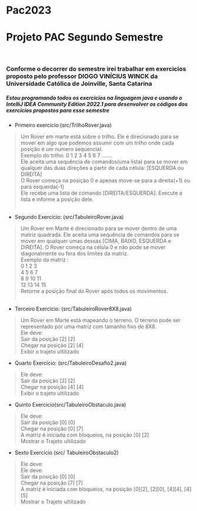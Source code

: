 # Pac2023
<h1>Projeto PAC Segundo Semestre</h1>
<br>

<h3>Conforme o decorrer do semestre irei trabalhar em exercicios proposto pelo professor DIOGO VINÍCIUS WINCK da Universidade Católica de Joinville, Santa Catarina
</h3>
<h5>Estou programando todos os exercicios na linguagem java e usando o IntelliJ IDEA Community Edition 2022.1 para desenvolver os códigos dos exercícios propostos para esse semestre</h5>

- Primeiro exercício:(src/TrilhoRover.java)
> Um Rover em marte está sobre o trilho. Ele é direcionado para se mover em algo que podemos assumir com um trilho onde cada posição é um numero sequencial.<br>
 Exemplo do trilho: 0 1 2 3 4 5 6 7 .......
<br> Ele aceita uma sequência de comandos(uma lista) para se mover em qualquer das duas direções a partir de cada célula: [ESQUERDA ou DIREITA] <br>
O Rover começa na posição 0 e apenas move-se para a direita(+1) ou para esquerda(-1)<br>
Ele recebe uma lista de comando [DIREITA/ESQUERDA]. Execute a lista e informe a posição dele.
<br><br>

- Segundo Exercício: (src/TabuleiroRover.java)

> Um Rover em Marte é direcionado para se mover dentro de uma matriz quadrada. Ele aceita uma sequência de comandos para se mover em qualquer umas dessas [CIMA, BAIXO, ESQUERDA e DIREITA]. O Rover começa na célula 0 e não pode se mover diagonalmente ou fora dos limites da matriz.<br>
Exemplo da matriz : <br>
0  1   2   3 <br>
4  5   6   7 <br>
8  9  10  11 <br>
12 13 14  15 <br>
Retorne a posição final do Rover após todos os movimentos.<br><br>

- Terceiro Exercício: (src/TabuleiroRover8X8.java)

> Um Rover em Marte está mapeando o terreno. O terreno pode ser representado por uma matriz com tamanho fixo de 8X8.<br>
Ele deve: <br>
Sair da posição [2] [2]<br>
Chegar na posição [2] [4]<br>
Exibir o trajeto ultilizado<br>

- Quarto Exercício: (src/TabuleiroDesafio2.java)
> Ele deve:<br>
Sair da posição [2] [2]<br>
Chegar na posição [4] [4]<br>
Exibir o trajeto ultilizado<br>

- Quinto Exercicio(src/TabuleiroObstaculo.java)
> Ele deve: <br>
Sair da posição [0] [0]<br>
Chegar na posição [0] [7]<br>
A matriz é iniciada com bloqueios, na posição [0] [2]<br>
Mostrar o Trajeto ultilizado<br>

- Sexto Exercício (src/ TabuleiroObstaculo2)
> Ele deve:<br>
 Ele deve: <br>
Sair da posição [0] [0]<br>
Chegar na posição [7] [7]<br>
A matriz é iniciada com bloqueios, na posição [0][2], [2][0], [4][4], [4][5]<br>
Mostrar o Trajeto ultilizado<br>










